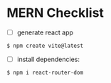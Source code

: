 # MERN Checklist

- [ ] generate react app

```bash
$ npm create vite@latest
```

- [ ] install dependencies:

```bash
$ npm i react-router-dom
```

